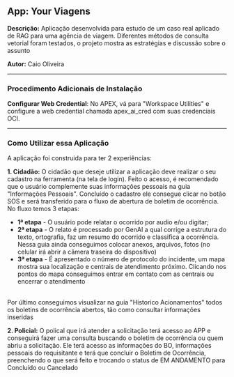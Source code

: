 ## **App: Your Viagens**
**Descrição:** Aplicação desenvolvida para estudo de um caso real aplicado de RAG para uma agência de viagem. Diferentes métodos de consulta vetorial foram testados, o projeto mostra as estratégias e discussão sobre o assunto

**Autor:** Caio Oliveira  

---

### **Procedimento Adicionais de Instalação**

**Configurar Web Credential**: No APEX, vá para "Workspace Utilities" e configure a web credential chamada apex_ai_cred com suas credenciais OCI.

---

### **Como Utilizar essa Aplicação**

A aplicação foi construida para ter 2 experiências:

**1. Cidadão:** O cidadão que deseje utilizar a aplicação deve realizar o seu cadastro na ferramenta (na tela de login). Feito o acesso, é recomendado que o usuário complemente suas informações pessoais na guia "Informações Pessoais". 
Concluído o cadastro ele consegue clicar no botão SOS e será transferido para o fluxo de abertura de boletim de ocorrência. No fluxo temos 3 etapas: 
* **1ª etapa** - O usuário pode relatar o ocorrido por audio e/ou digitar; 
* **2ª etapa** - O relato é processado por GenAI a qual corrige a estrutura do texto, ortografia, faz um resumo do ocorrido e classifica a ocorrência. Nessa guia ainda conseguimos colocar anexos, arquivos, fotos (no celular irá abrir a câmera traseira do dispositivo)
* **3ª etapa** - É apresentado o número de protocolo do incidente, um mapa mostra sua localização e centrais de atendimento próximo. Clicando nos pontos do mapa conseguimos entrar em contato com as centrais ou encerrar o atendimento
<br>
Por último conseguimos visualizar na guia "Historico Acionamentos" todos os boletins de ocorrência abertos, tão como consultar informações inseridas

**2. Policial:** O polical que irá atender a solicitação terá acesso ao APP e conseguirá fazer uma consulta buscando o boletim de ocorrência ou quem abriu a solicitação. Ele terá acesso as informações do BO, informações pessoais do requisitante e terá que concluir o Boletim de Ocorrência, preenchendo o que será feito e trocando o status de EM ANDAMENTO para Concluido ou Cancelado